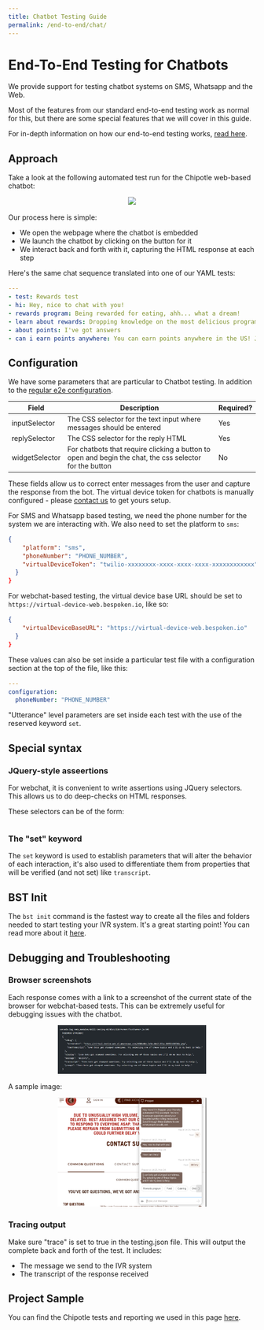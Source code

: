```yaml
---
title: Chatbot Testing Guide
permalink: /end-to-end/chat/
---
```


# End-To-End Testing for Chatbots
We provide support for testing chatbot systems on SMS, Whatsapp and the Web.

Most of the features from our standard end-to-end testing work as normal for this, but there are some special features that we will cover in this guide.

For in-depth information on how our end-to-end testing works, [read here](/end-to-end/guide/).

## Approach
Take a look at the following automated test run for the Chipotle web-based chatbot:

<p style="text-align:center">
<img src="../assets/images/ChipotleWebChatTest.gif" style="max-width: 60%;">
</p>

Our process here is simple:
- We open the webpage where the chatbot is embedded
- We launch the chatbot by clicking on the button for it
- We interact back and forth with it, capturing the HTML response at each step

Here's the same chat sequence translated into one of our YAML tests:

```yaml
---
- test: Rewards test
- hi: Hey, nice to chat with you!
- rewards program: Being rewarded for eating, ahh... what a dream!
- learn about rewards: Dropping knowledge on the most delicious program there is!
- about points: I've got answers
- can i earn points anywhere: You can earn points anywhere in the US! Just make sure you
```

## Configuration
We have some parameters that are particular to Chatbot testing. In addition to the [regular e2e configuration](https://read.bespoken.io/end-to-end/guide/#configuration). 

| Field | Description | Required? |
|---|---|---|
| inputSelector | The CSS selector for the text input where messages should be entered | Yes |
| replySelector | The CSS selector for the reply HTML | Yes |
| widgetSelector | For chatbots that require clicking a button to open and begin the chat, the css selector for the button | No |

These fields allow us to correct enter messages from the user and capture the response from the bot. The virtual device token for chatbots is manually configured - please [contact us](mailto:contact@bespoken.io) to get yours setup.

For SMS and Whatsapp based testing, we need the phone number for the system we are interacting with. We also need to set the platform to `sms`:

```json
{
    "platform": "sms",
    "phoneNumber": "PHONE_NUMBER",
    "virtualDeviceToken": "twilio-xxxxxxxx-xxxx-xxxx-xxxx-xxxxxxxxxxxx" 
  }
}
```

For webchat-based testing, the virtual device base URL should be set to `https://virtual-device-web.bespoken.io`, like so:

```json
{
    "virtualDeviceBaseURL": "https://virtual-device-web.bespoken.io" 
  }
}
```

These values can also be set inside a particular test file with a configuration section at the top of the file, like this:
```yaml
---
configuration:
  phoneNumber: "PHONE_NUMBER"
```

"Utterance" level parameters are set inside each test with the use of the reserved keyword `set`.

## Special syntax
### JQuery-style asseertions
For webchat, it is convenient to write assertions using JQuery selectors. This allows us to do deep-checks on HTML responses.

These selectors can be of the form:
```

```

### The "set" keyword
The `set` keyword is used to establish parameters that will alter the behavior of each interaction, it's also used to differentiate them from properties that will be verified (and not set) like `transcript`. 


## BST Init
The `bst init` command is the fastest way to create all the files and folders needed to start testing your IVR system. It's a great starting point! You can read more about it [here](./../../cli/commands/#init).

## Debugging and Troubleshooting
### Browser screenshots
Each response comes with a link to a screenshot of the current state of the browser for webchat-based tests. This can be extremely useful for debugging issues with the chatbot.
<p style="text-align:center">
  <img src="../assets/images/webchat-screenshot-link.png" style="max-width: 60%;">
</p>

A sample image:
<p style="text-align:center">
  <img src="../assets/images/webchat-screenshot.png" style="max-width: 60%;">
</p>

### Tracing output
Make sure "trace" is set to true in the testing.json file. This will output the complete back and forth of the test. It includes:
* The message we send to the IVR system
* The transcript of the response received

## Project Sample
You can find the Chipotle tests and reporting we used in this page [here](https://github.com/bespoken-samples/webchat-sample). 